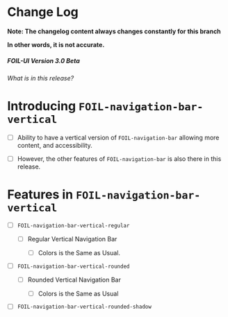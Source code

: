 # Change Log

**Note: The changelog content always changes constantly for this branch**

**In other words, it is not accurate.**

##### FOIL-UI Version 3.0 Beta

###### What is in this release?

# Introducing `FOIL-navigation-bar-vertical`

- [ ] Ability to have a vertical version of `FOIL-navigation-bar` allowing more content, and accessibility. 

- [ ] However, the other features of `FOIL-navigation-bar` is also there in this release. 

# Features in `FOIL-navigation-bar-vertical`

- [ ] `FOIL-navigation-bar-vertical-regular`
  
  - [ ] Regular Vertical Navigation Bar 
    
    - [ ] Colors is the Same as Usual. 

- [ ] `FOIL-navigation-bar-vertical-rounded`
  
  - [ ] Rounded Vertical Navigation Bar
    
    - [ ] Colors is the Same as Usual

- [ ] `FOIL-navigation-bar-vertical-rounded-shadow`